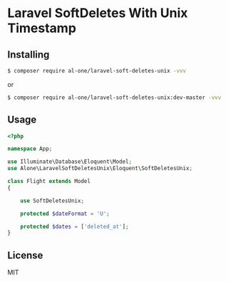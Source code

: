 # Laravel SoftDeletes With Unix Timestamp

## Installing

```sh
$ composer require al-one/laravel-soft-deletes-unix -vvv
```

or 

```sh
$ composer require al-one/laravel-soft-deletes-unix:dev-master -vvv
```


## Usage

```php
<?php

namespace App;

use Illuminate\Database\Eloquent\Model;
use Alone\LaravelSoftDeletesUnix\Eloquent\SoftDeletesUnix;

class Flight extends Model
{

    use SoftDeletesUnix;

    protected $dateFormat = 'U';

    protected $dates = ['deleted_at'];
}
```

## License

MIT